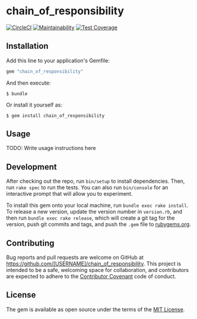 # chain_of_responsibility

[![CircleCI](https://circleci.com/gh/KacperPucek/chain_of_responsibility.svg?style=shield)](https://circleci.com/gh/KacperPucek/chain_of_responsibility)
[![Maintainability](https://api.codeclimate.com/v1/badges/b9b001acc0dfd25d0c19/maintainability)](https://codeclimate.com/github/KacperPucek/chain_of_responsibility/maintainability)
[![Test Coverage](https://api.codeclimate.com/v1/badges/b9b001acc0dfd25d0c19/test_coverage)](https://codeclimate.com/github/KacperPucek/chain_of_responsibility/test_coverage)

## Installation

Add this line to your application's Gemfile:

```ruby
gem "chain_of_responsibility"
```

And then execute:

    $ bundle

Or install it yourself as:

    $ gem install chain_of_responsibility

## Usage

TODO: Write usage instructions here

## Development

After checking out the repo, run `bin/setup` to install dependencies. Then, run `rake spec` to run the tests. You can also run `bin/console` for an interactive prompt that will allow you to experiment.

To install this gem onto your local machine, run `bundle exec rake install`. To release a new version, update the version number in `version.rb`, and then run `bundle exec rake release`, which will create a git tag for the version, push git commits and tags, and push the `.gem` file to [rubygems.org](https://rubygems.org).

## Contributing

Bug reports and pull requests are welcome on GitHub at https://github.com/[USERNAME]/chain_of_responsibility. This project is intended to be a safe, welcoming space for collaboration, and contributors are expected to adhere to the [Contributor Covenant](http://contributor-covenant.org) code of conduct.


## License

The gem is available as open source under the terms of the [MIT License](http://opensource.org/licenses/MIT).


